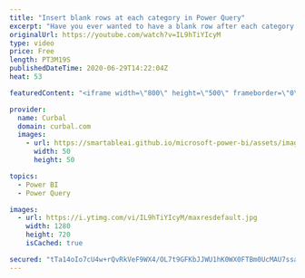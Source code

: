 ```yaml
---
title: "Insert blank rows at each category in Power Query"
excerpt: "Have you ever wanted to have a blank row after each category or subcategory, so you can visualize your data in a table?   In this video I will show you how to add a blank row for each group using power query in one step!  Enjoy!  Here you can download all the pbix files: https://curbal.com/donwload-center"
originalUrl: https://youtube.com/watch?v=IL9hTiYIcyM
type: video
price: Free
length: PT3M19S
publishedDateTime: 2020-06-29T14:22:04Z
heat: 53

featuredContent: "<iframe width=\"800\" height=\"500\" frameborder=\"0\" src=\"https://www.youtube.com/embed/IL9hTiYIcyM\" allow=\"accelerometer; autoplay; encrypted-media; gyroscope; picture-in-picture\" allowfullscreen></iframe>"

provider:
  name: Curbal
  domain: curbal.com
  images:
    - url: https://smartableai.github.io/microsoft-power-bi/assets/images/organizations/curbal.com-50x50.jpg
      width: 50
      height: 50

topics:
  - Power BI
  - Power Query

images:
  - url: https://i.ytimg.com/vi/IL9hTiYIcyM/maxresdefault.jpg
    width: 1280
    height: 720
    isCached: true

secured: "tTa14oIo7cU4w+rQvRkVeF9WX4/OL7t9GFKbJJWU1hK0WX0FTBm0UcMAU7ssaAg61YrrA7rNSbElOYWa2wg1TiT3Z1d41GRfAlYSsj8YzClUQZybnK1V4kCy8KLcROLO5J4y0/HBajYJGFxnzkXvlPrm6hfCXXS2//cN4djcVuL5FD9eN9NyHmU0GsR0P3kTF+Ucs7mQcOydZZwaSA+/J2Nf+t7bv8vf8ubmFpY6t6zVzQ/PQ8g1beX4Z0BDwy6W2CxoImo1EN+rJlKw87JRdkzcPIggrfsHoa+kf0mHW8GXOvLdwLfYJY1Zeesr+2I3rvWGp0HnHaEOJBOKzkKwj7yMKWtPnROtGoSfFyPOdnn+O/uxGTxzDdwfeiiJxwgB5bvmCQuheuXLJJn7XGWveM6DlOhM2tlQiVeXdM43zK0=;ga1DFIzk6o9h4HDcDDNWXA=="
---
```


